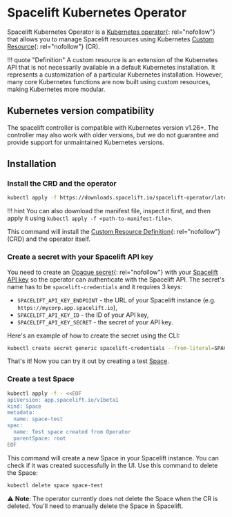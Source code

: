 # Spacelift Kubernetes Operator

Spacelift Kubernetes Operator is a [Kubernetes operator](https://kubernetes.io/docs/concepts/extend-kubernetes/operator/){: rel="nofollow"} that allows you to manage Spacelift resources using Kubernetes [Custom Resource](https://kubernetes.io/docs/concepts/extend-kubernetes/api-extension/custom-resources/){: rel="nofollow"} (CR).

!!! quote "Definition"
    A custom resource is an extension of the Kubernetes API that is not necessarily available in a default Kubernetes installation. It represents a customization of a particular Kubernetes installation. However, many core Kubernetes functions are now built using custom resources, making Kubernetes more modular.

## Kubernetes version compatibility

The spacelift controller is compatible with Kubernetes version v1.26+. The controller may also work with older versions, but we do not guarantee and provide support for unmaintained Kubernetes versions.

## Installation

### Install the CRD and the operator

```bash
kubectl apply -f https://downloads.spacelift.io/spacelift-operator/latest/manifests.yaml
```

!!! hint
    You can also download the manifest file, inspect it first, and then apply it using `kubectl apply -f <path-to-manifest-file>`.

This command will install the [Custom Resource Definition](https://kubernetes.io/docs/tasks/extend-kubernetes/custom-resources/custom-resource-definitions/){: rel="nofollow"} (CRD) and the operator itself.

### Create a secret with your Spacelift API key

You need to create an [Opaque secret](https://kubernetes.io/docs/concepts/configuration/secret/#opaque-secrets){: rel="nofollow"} with your [Spacelift API key](../api.md#spacelift-api-key--token) so the operator can authenticate with the Spacelift API. The secret's name has to be `spacelift-credentials` and it requires 3 keys:

- `SPACELIFT_API_KEY_ENDPOINT` - the URL of your Spacelift instance (e.g. `https://mycorp.app.spacelift.io`),
- `SPACELIFT_API_KEY_ID` - the ID of your API key,
- `SPACELIFT_API_KEY_SECRET` - the secret of your API key.

Here's an example of how to create the secret using the CLI:

```bash
kubectl create secret generic spacelift-credentials --from-literal=SPACELIFT_API_KEY_ENDPOINT='https://mycorp.app.spacelift.io' --from-literal=SPACELIFT_API_KEY_ID='<your-api-key-id>' --from-literal=SPACELIFT_API_KEY_SECRET='<your-api-key-secret>'
```

That's it! Now you can try it out by creating a test [Space](../../concepts/spaces/README.md).

### Create a test Space

```bash
kubectl apply -f - <<EOF
apiVersion: app.spacelift.io/v1beta1
kind: Space
metadata:
  name: space-test
spec:
  name: Test space created from Operator
  parentSpace: root
EOF
```

This command will create a new Space in your Spacelift instance. You can check if it was created successfully in the UI. Use this command to delete the Space:

```bash
kubectl delete space space-test
```

⚠️ **Note**: The operator currently does not delete the Space when the CR is deleted. You'll need to manually delete the Space in Spacelift.
